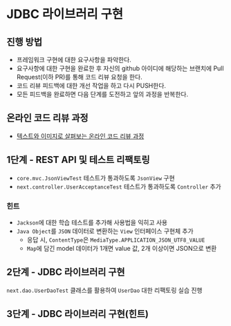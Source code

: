 # JDBC 라이브러리 구현
## 진행 방법
* 프레임워크 구현에 대한 요구사항을 파악한다.
* 요구사항에 대한 구현을 완료한 후 자신의 github 아이디에 해당하는 브랜치에 Pull Request(이하 PR)를 통해 코드 리뷰 요청을 한다.
* 코드 리뷰 피드백에 대한 개선 작업을 하고 다시 PUSH한다.
* 모든 피드백을 완료하면 다음 단계를 도전하고 앞의 과정을 반복한다.

## 온라인 코드 리뷰 과정
* [텍스트와 이미지로 살펴보는 온라인 코드 리뷰 과정](https://github.com/next-step/nextstep-docs/tree/master/codereview)

## 1단계 - REST API 및 테스트 리팩토링

- `core.mvc.JsonViewTest` 테스트가 통과하도록 `JsonView` 구현
- `next.controller.UserAcceptanceTest` 테스트가 통과하도록 `Controller` 추가

### 힌트

- `Jackson`에 대한 학습 테스트를 추가해 사용법을 익히고 사용
- `Java Object`를 `JSON` 데이터로 변환하는 `View` 인터페이스 구현체 추가
  - 응답 시, `ContentType`은 `MediaType.APPLICATION_JSON_UTF8_VALUE`
  - `Map`에 담긴 model 데이터가 1개면 value 값, 2개 이상이면 JSON으로 변환


## 2단계 - JDBC 라이브러리 구현

`next.dao.UserDaoTest` 클래스를 활용하여 `UserDao` 대한 리팩토링 실습 진행


## 3단계 - JDBC 라이브러리 구현(힌트)

